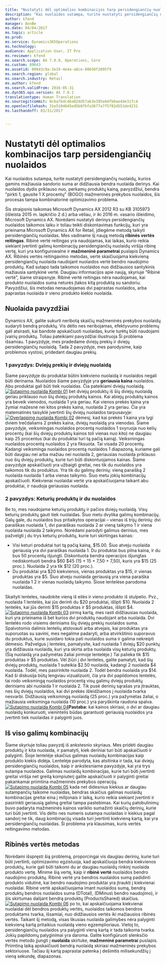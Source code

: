 ```yaml
---
title: "Nustatyti dėl optimalios kombinacijos tarp persidengiančių nuolaidos"
description: "Kai nuolaidos sutampa, turite nustatyti persidengiančių nuolaidų, kurios gamins mažiausia sandorio suma ar didžiausia bendra nuolaida derinys. Kai nuolaidos dydis priklauso nuo, perkamų produktų kainą, pavyzdžiui, bendra &quot;pirkti 1, gausite 1 X procentų&quot; (BOGO) mažmeninės prekybos nuolaidos, šis procesas tampa kombinatorinė optimizavimo problema."
author: kfend
manager: AnnBe
ms.date: 04/04/2017
ms.topic: article
ms.prod: 
ms.service: Dynamics365Operations
ms.technology: 
audience: Application User, IT Pro
ms.reviewer: kfend
ms.search.scope: AX 7.0.0, Operations, Core
ms.custom: 89643
ms.assetid: 09843c9a-3e19-4e4a-a8ce-80650f2095f9
ms.search.region: global
ms.search.industry: Retail
ms.author: kfend
ms.search.validFrom: 2016-05-31
ms.dyn365.ops.version: AX 7.0.1
translationtype: Human Translation
ms.sourcegitcommit: 0c6a7bdc4ba82dd57ab3e395e6dfb0ae4de31fc4
ms.openlocfilehash: 31e5104045ed5b8fbfa3677a7f5702d551de4231
ms.lasthandoff: 03/31/2017


---
```


# <a name="determine-the-optimal-combination-of-overlapping-discounts"></a>Nustatyti dėl optimalios kombinacijos tarp persidengiančių nuolaidos

Kai nuolaidos sutampa, turite nustatyti persidengiančių nuolaidų, kurios gamins mažiausia sandorio suma ar didžiausia bendra nuolaida derinys. Kai nuolaidos dydis priklauso nuo, perkamų produktų kainą, pavyzdžiui, bendra "pirkti 1, gausite 1 X procentų" (BOGO) mažmeninės prekybos nuolaidos, šis procesas tampa kombinatorinė optimizavimo problema.

Šis straipsnis taikomas Microsoft Dynamics AX 2012 R3 su KB 3105973 (išleista 2015 m. lapkričio 2 d.) arba vėliau, ir iki 2016 m. vasario išleidimo, Microsoft Dynamics AX. Norėdami nustatyti derinys persidengiančių nuolaidos taikomos laiku ir toliau teikti diskontavimas funkcijų, kuri yra prieinama Microsoft Dynamics AX for Retail, įdiegėme metodą taikyti persidengiančių nuolaidas. Mes vadiname šį naują metodą **ribinės vertės reitingas**. Ribinė vertė reitingas yra naudojamas, kai laikas, kurio reikia siekiant įvertinti galimų kombinacijų persidengiančių nuolaidų viršija ribinę vertę, kuri yra konfigurowalne ir **mažmeninė parametrai** puslapis Dynamics AX. Ribinės vertės reitingavimo metodas, vertė skaičiuojama kiekvieną persidengiančių nuolaida naudojant nuolaidos vertė bendro naudojimo produktų. Kad sutapo tada taikomos nuolaidos nuo didžiausios santykinis mažiausia santykinė vertė. Daugiau informacijos apie naują, skyriuje "Ribinė vertė", šiame straipsnyje. Ribinė vertė reitingas nėra naudojamas, kai produkto nuolaidos suma neturės įtakos kitą produktą su sandoriu. Pavyzdžiui, šis metodas nenaudojamas dvi paprastas nuolaidos, arba paprastas nuolaida ir vieno produkto kiekio nuolaida.

## <a name="discount-examples"></a>Nuolaida pavyzdžiai
Dynamics AX, galite sukurti neribotą skaičių mažmeninės prekybos nuolaidų sudaryti bendrą produktų. Vis dėlto nes neribojamas, efektyvumo problemų gali atsirasti, kai bandote apskaičiuoti nuolaidas, kurie turėtų būti naudojami įvairių produktų. Toliau pateikiami pavyzdžiai iliustruoja Ši problema išsamiau. 1 pavyzdyje, mes pradedame dviejų prekių ir dviejų persidengiančių nuolaidą. Tada 2 pavyzdyje, mes parodysime, kaip problemos vystosi, pridedant daugiau prekių.

### <a name="example-1-two-products-and-two-discounts"></a>1 pavyzdys: Dviejų prekių ir dviejų nuolaidą

Šiame pavyzdyje du produktai būtini kiekvieno nuolaidą ir nuolaidos negali būti derinama. Nuolaidos šiame pavyzdyje yra **geriausia kaina** nuolaidos. Abu produktai gali būti tiek nuolaidas. Čia pateikiami dviejų nuolaidą. [![Sutapimo nuolaida Kombi 01](./media/overlapping-discount-combo-01.jpg)](./media/overlapping-discount-combo-01.jpg) bet dviejų produktų iš šių dviejų nuolaidą geriau priklauso nuo šių dviejų produktų kainos. Kai abiejų produktų kainos yra beveik vienodos, nuolaida 1 yra geriau. Kai vienos prekės kaina yra žymiai mažesnė nei kitos prekės kaina, nuolaida 2 yra geriau. Čia yra matematinės taisyklė įvertinti šių dviejų nuolaidos tarpusavyje: [![Overlapping nuolaida Kombi 02](./media/overlapping-discount-combo-02.jpg)](./media/overlapping-discount-combo-02.jpg) dėmesį, kad kai prekės 1 kaina yra lygi dviem trečdaliams 2 prekės kaina, dviejų nuolaidą yra vienodas. Šiame pavyzdyje, veiksmingas nuolaidos procentą nuolaidos 1 svyruoja nuo kelių procentų (kai šių dviejų produktų kainos toli vienas nuo kito) ne daugiau kaip 25 procentus (kai du produktai turi tą pačią kainą). Veiksmingas nuolaidos procentą nuolaidos 2 yra fiksuota. Tai visada 20 procentų. Kadangi veiksminga nuolaidos procentą nuolaidos 1 diapazoną, kuriame gali būti daugiau nei arba mažiau nei nuolaida 2, geriausias nuolaida priklauso nuo šių dviejų produktų, kurie turi būti diskontuojamos kainas. Šiame pavyzdyje apskaičiuoti yra užbaigti greitai, nes tik du nuolaidos yra taikomos tik du produktus. Yra tik du galimų derinių: vieną paraišką 2 nuolaida nuolaida 1 arba vienas taikymo. Šiuo metu jokių kombinacijų apskaičiuoti. Kiekvienai nuolaidai vertė yra apskaičiuojama taikant abu produktai, ir naudoja geriausias nuolaida.

### <a name="example-2-four-products-and-two-discounts"></a>2 pavyzdys: Keturių produktų ir du nuolaidos

Be to, mes naudojame keturių produktų ir pačios dviejų nuolaidą. Visų keturių produktų gauti tiek nuolaidas. Šiuo metu dvylika galimų kombinacijų. Galų gale, du nuolaidos bus pritaikytos operacijai – vienas iš trijų derinių: dvi paraiškas nuolaida 1, dvi paraiškas nuolaida 2 ar vieną taikymo 1 ir viena nuolaida nuolaida 2 taikymo. Norėdami parodyti galimus derinius, mes pažvelgti į du trys keturių produktų, kurie turi skirtingas kainas:

-   Visi keturi produktai turi tą pačią kainą, $15.00. Šiuo atveju nuolaida geriausią yra dvi paraiškas nuolaida 1. Du produktai bus pilna kaina, ir du bus 50 procentų išjungti. Diskontuota bendra operacijos išjungtas nediskontuoti bendra $60 $45 (15 + 15 + 7,50 + 7,50), kuris yra $15 (25 proc.). Nuolaida 2 yra tik $12 (20 proc.).
-   Du produktai yra $20 kiekvienos, vienas produktas yra $15, ir vienas produktas yra $5. Šiuo atveju nuolaida geriausią yra viena paraiška nuolaida 1 2 ir vienas nuolaidų taikymo. Šiose lentelėse parodoma nuolaidas.

Skaityti lenteles, naudokite vieną iš eilės ir vieno produkto iš stulpelio. Pvz., nuolaida 1 lentelės, kai jūs derinti du $20 produktai, išlipti $10. Nuolaida 2 lentelės, kai jūs derinti $15 produktas ir $5 produktas, išlipti $4. [![Sutapimo nuolaida Kombi 03](./media/overlapping-discount-combo-03.jpg)](./media/overlapping-discount-combo-03.jpg) pirmą kartą, mes rasti didžiausias nuolaida, kuri yra prieinama iš bet kurios dvi produktų naudojant arba nuolaida. Dvi lentelės rodo visiems deriniams šių dviejų prekių nuolaidos suma. Spalvotomis dalimis lentelių atstovauti arba atvejais, kai produktas yra suporuotas su savimi, mes negalime padaryti, arba atvirkštinio suporavus du produktus, kurie susidaro tokia pati nuolaidos suma ir galima nekreipti dėmesio. Pažvelgus į lenteles, pamatysite, kad nuolaida 1 dviejų $20 punktų yra didžiausia nuolaida, kuri yra skirta arba nuolaida visų keturių produktų. (Šią nuolaidą yra pažymėtas žaliai pirmoje lentelėje.) Tai palieka tik $15 produktas ir $5 produktas. Vėl žiūri į dvi lenteles, galite pamatyti, kad šių dviejų produktų, nuolaida 1 suteikia $2.50 nuolaida, kadangi 2 nuolaida $4 nuolaida. Todėl, mes pasirinkite nuolaida 2. Todėl bendra nuolaida yra $14. Kad ši diskusija būtų lengviau vizualizuoti, čia yra dvi papildomos lentelės, tai rodo veiksmingą nuolaidos procentą visų galimų dviejų produktų deriniams abi nuolaida 1 ir nuolaida 2. Tik pusė derinių sąrašas yra įtrauktas, nes šių dviejų nuolaidos, kai dvi prekės išleidžiamos į nuolaida tvarka nesvarbi. Didžiausią veiksmingą nuolaidą (25 proc.) yra pažymėtas žaliai, o mažiausia veiksminga nuolaida (10 proc.) yra paryškinta raudona spalva. [![Sutapimo nuolaida Kombi 04](./media/overlapping-discount-combo-04.jpg)](./media/overlapping-discount-combo-04.jpg)**Pastaba:** kai kainos skiriasi, o dvi ar daugiau nuolaidų konkuruoti, vienintelis būdas garantuoti geriausią nuolaidos yra įvertinti tiek nuolaidas ir palyginti juos.

## <a name="total-possible-combinations"></a>Iš viso galimų kombinacijų
Šiame skyriuje toliau pavyzdį iš ankstesnio skyriaus. Mes pridėti daugiau produktų ir kita nuolaida, ir pamatyti, kiek deriniai turi būti apskaičiuoti ir palyginti. Šioje lentelėje skaičius galimas nuolaidų kombinacijas kaip produkto kiekis didėja. Lentelėje parodyta, kas atsitinka ir tada, kai dviejų persidengiančių nuolaidos, kaip ir ankstesniame pavyzdyje, kai yra trys sutampa nuolaidos. Galimas nuolaidų kombinacijas, kurie turi būti įvertinti greitai viršija net greitą kompiuterį galite apskaičiuoti ir palyginti greitai pakankamai priimtina mažmeninės prekybos operacijų. [![Sutapimo nuolaida Kombi 05](./media/overlapping-discount-combo-05.jpg)](./media/overlapping-discount-combo-05.jpg) kada net didesnius kiekius ar daugiau sutampančių taikome nuolaidas, bendras skaičius galimas nuolaidų kombinacijas greitai eina į milijonais ir laiką, kurio reikia siekiant įvertinti ir pasirinkti geriausią galimą greitai tampa pastebimas. Kai kurių patobulinimų buvo padaryta mažmeninės kainos variklio sumažinti skaičių derinių, kurie turi būti įvertinti. Vis dėlto nes numeris sutampa nuolaidas ir kiekius pagal sandorį ne tik, daug kombinacijų visada turi įvertinti kiekvieną kartą, kai yra persidengiančių nuolaidas. Ši problema yra klausimas, kuris vertės reitingavimo metodas.

## <a name="marginal-value-method"></a>Ribinės vertės metodas
Norėdami išspręsti šią problemą, proporcingai vis daugiau derinių, kurie turi būti įvertinti, optimizavimo egzistuoja, kad apskaičiuoja bendra kiekvienos produktų, kurie gali būti taikomi du ar daugiau nuolaidų rinkinį nuolaida produkto vertę. Minime šią vertę, kaip ir **ribinė vertė** nuolaidos bendro naudojimo produktų. Ribinė vertė yra bendros nuolaidos sumą padidinti produkto vidutinė, kai bendro naudojimo produktai yra įtraukti į kiekvienai nuolaidai. Ribinė vertė apskaičiuojama imant nuolaidos sumą, bendrą produktų bendros nuolaidos suma (DTotal), (DMinus\\ bendro naudojimo), ir šis skirtumas dalijant bendrą produktų (ProductsShared) skaičius. [![Sutapimo nuolaida Kombi 06](./media/overlapping-discount-combo-06.jpg)](./media/overlapping-discount-combo-06.jpg) po to, kai apskaičiuojama kiekvienai nuolaidai dėl bendros produktų vertės, nuolaidos taikomos bendros produktams tvarka, išsamiai, nuo didžiausios vertės iki mažiausios ribinės vertės. Taikant šį metodą, visas likusias nuolaida galimybes nėra palyginti kiekvieną kartą pritaikius nuolaidą vieno egzemplioriaus. Vietoj to, persidengiančių nuolaidos yra palyginti vieną kartą ir tada taikoma tvarka. Jokių papildomų palyginimai yra daroma. Galite konfigūruoti slenksčio vertės metodo įjungti į **nuolaida** skirtuke, **mažmeninė parametrai** puslapis. Priimtiną laiką apskaičiuoti bendrą nuolaidą skiriasi mažmeninės prekybos sektoriuose. Tačiau šį kartą paprastai patenka į dešimtis milisekundžių į vieną sekundę, diapazonas.


